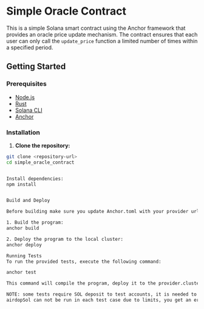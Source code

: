 # Simple Oracle Contract

This is a simple Solana smart contract using the Anchor framework that provides an oracle price update mechanism. The contract ensures that each user can only call the `update_price` function a limited number of times within a specified period.

## Getting Started

### Prerequisites

- [Node.js](https://nodejs.org/en/)
- [Rust](https://www.rust-lang.org/tools/install)
- [Solana CLI](https://docs.solana.com/cli/install-solana-cli-tools)
- [Anchor](https://project-serum.github.io/anchor/getting-started/installation.html)

### Installation

1. **Clone the repository:**

```sh
git clone <repository-url>
cd simple_oracle_contract


Install dependencies:
npm install


Build and Deploy

Before building make sure you update Anchor.toml with your provider url and key path: provider.cluster and provider.wallet

1. Build the program:
anchor build

2. Deploy the program to the local cluster:
anchor deploy

Running Tests
To run the provided tests, execute the following command:

anchor test

This command will compile the program, deploy it to the provider.cluster, and run the tests to ensure everything is working correctly.

NOTE: some tests require SOL deposit to test accounts, it is needed to prepare keys upfront export them to JSON, and reuse them in tests,
airdopSol can not be run in each test case due to limits, you get an error "You have requested too many airdrops. Wait 24 hours for a refill" 


